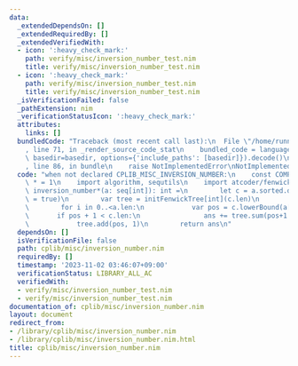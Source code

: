 ```yaml
---
data:
  _extendedDependsOn: []
  _extendedRequiredBy: []
  _extendedVerifiedWith:
  - icon: ':heavy_check_mark:'
    path: verify/misc/inversion_number_test.nim
    title: verify/misc/inversion_number_test.nim
  - icon: ':heavy_check_mark:'
    path: verify/misc/inversion_number_test.nim
    title: verify/misc/inversion_number_test.nim
  _isVerificationFailed: false
  _pathExtension: nim
  _verificationStatusIcon: ':heavy_check_mark:'
  attributes:
    links: []
  bundledCode: "Traceback (most recent call last):\n  File \"/home/runner/.local/lib/python3.10/site-packages/onlinejudge_verify/documentation/build.py\"\
    , line 71, in _render_source_code_stat\n    bundled_code = language.bundle(stat.path,\
    \ basedir=basedir, options={'include_paths': [basedir]}).decode()\n  File \"/home/runner/.local/lib/python3.10/site-packages/onlinejudge_verify/languages/nim.py\"\
    , line 86, in bundle\n    raise NotImplementedError\nNotImplementedError\n"
  code: "when not declared CPLIB_MISC_INVERSION_NUMBER:\n    const COMPETITIVE_MISC_INVERSION_NUMBER\
    \ * = 1\n    import algorithm, sequtils\n    import atcoder/fenwicktree\n    proc\
    \ inversion_number*(a: seq[int]): int =\n        let c = a.sorted.deduplicate(isSorted\
    \ = true)\n        var tree = initFenwickTree[int](c.len)\n        var ans = 0\n\
    \        for i in 0..<a.len:\n            var pos = c.lowerBound(a[i])\n     \
    \       if pos + 1 < c.len:\n                ans += tree.sum(pos+1..<c.len)\n\
    \            tree.add(pos, 1)\n        return ans\n"
  dependsOn: []
  isVerificationFile: false
  path: cplib/misc/inversion_number.nim
  requiredBy: []
  timestamp: '2023-11-02 03:46:07+09:00'
  verificationStatus: LIBRARY_ALL_AC
  verifiedWith:
  - verify/misc/inversion_number_test.nim
  - verify/misc/inversion_number_test.nim
documentation_of: cplib/misc/inversion_number.nim
layout: document
redirect_from:
- /library/cplib/misc/inversion_number.nim
- /library/cplib/misc/inversion_number.nim.html
title: cplib/misc/inversion_number.nim
---
```

